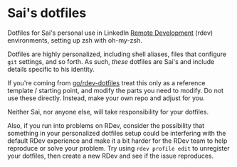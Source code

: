 # Sai's dotfiles

Dotfiles for Sai's personal use in LinkedIn [Remote Development](https://go/rdev) (rdev) environments, setting up zsh with oh-my-zsh.

Dotfiles are highly personalized, including shell aliases, files that configure `git` settings, and so forth. As such, _these_ dotfiles are Sai's and include details specific to his identity.

If you're coming from [go/rdev-dotfiles](https://go/rdev-dotfiles) treat this only as a reference template / starting point, and modify the parts you need to modify. Do not use these directly. Instead, make your own repo and adjust for you.

Neither Sai, nor anyone else, will take responsibility for your dotfiles.

Also, if you run into problems on RDev, consider the possibility that something in your personalized dotfiles setup could be interfering with the default RDev experience and make it a bit harder for the RDev team to help reproduce or solve your problem. Try using `rdev profile edit` to unregister your dotfiles, then create a new RDev and see if the issue reproduces.


